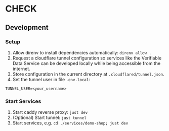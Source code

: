 # CHECK

## Development

### Setup

1. Allow direnv to install dependencies automatically: `direnv allow .`
2. Request a cloudflare tunnel configuration so services like the Verifiable
   Data Service can be developed locally while being accessible from the
   internet.
3. Store configuration in the current directory at `.cloudflared/tunnel.json`.
4. Set the tunnel user in file `.env.local`:

```dotenv
TUNNEL_USER=<your_username>
```

### Start Services

1. Start caddy reverse proxy: `just dev`
2. (Optional) Start tunnel: `just tunnel`
3. Start services, e.g. `cd ./services/demo-shop; just dev`
